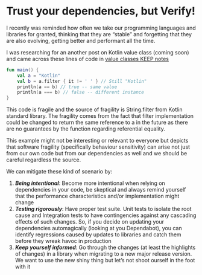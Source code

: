 # Trust your dependencies, but Verify!

I recently was reminded how often we take our programming languages and libraries for granted, thinking that they are “stable” and forgetting that they are also evolving, getting better and performant all the time.

I was researching for an another post on Kotlin value class (coming soon) and came across these lines of code in [value classes KEEP notes](https://github.com/Kotlin/KEEP/blob/master/notes/value-classes.md#introduction)

```kotlin
fun main() {
    val a = "Kotlin"
    val b = a.filter { it != ' ' } // Still "Kotlin"
    println(a == b) // true -- same value
    println(a === b) // false -- different instance
}
```

This code is fragile and the source of fragility is String.filter from Kotlin standard library. The fragility comes from the fact that filter implementation could be changed to return the same reference to a in the future as there are no guarantees by the function regarding referential equality.

This example might not be interesting or relevant to everyone but depicts that software fragility (specifically behaviour sensitivity) can arise not just from our own code but from our dependencies as well and we should be careful regardless the source.

We can mitigate these kind of scenario by:
1. **_Being intentional_**: Become more intentional when relying on dependencies in your code, be skeptical and always remind yourself that the performance characteristics and/or implementation might change
2. **_Testing rigorously_**: Have proper test suite. Unit tests to isolate the root cause and Integration tests to have contingencies against any cascading effects of such changes. So, if you decide on updating your dependencies automagically (looking at you Dependabot), you can identify regressions caused by updates to libraries and catch them before they wreak havoc in production
3. **_Keep yourself informed_**: Go through the changes (at least the highlights of changes) in a library when migrating to a new major release version. We want to use the new shiny thing but let’s not shoot ourself in the foot with it